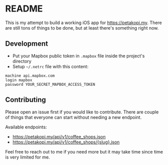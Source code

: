 # README

This is my attempt to build a working iOS app for https://petakopi.my. There are still tons of things to be done, but at least there's something right now.

## Development

- Put your Mapbox public token in `.mapbox` file inside the project's directory
- Setup `~/.netrc` file with this content:

```
machine api.mapbox.com
login mapbox
password YOUR_SECRET_MAPBOX_ACCESS_TOKEN
```

## Contributing

Please open an issue first if you would like to contribute. There are couple of things that everyone can start without needing a new endpoint.

Available endpoints:
- https://petakopi.my/api/v1/coffee_shops.json
- https://petakopi.my/api/v1/coffee_shops/{slug}.json

Feel free to reach out to me if you need more but it may take time since time is very limited for me.
